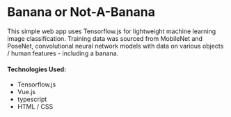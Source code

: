 # Banana or Not-A-Banana

This simple web app uses Tensorflow.js for lightweight machine learning image classification. Training data was sourced from MobileNet and PoseNet, convolutional neural network models with data on various objects / human features - including a banana.

#### Technologies Used:
 - Tensorflow.js
 - Vue.js
 - typescript
 - HTML / CSS
